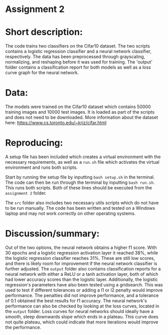 # Assignment 2

# Short description:
The code trains two classifiers on the Cifar10 dataset. The two scripts contains a logistic regression classifier and a neural network classifier, respectively. The data has been preprocessed through grayscaling, normalizing, and reshaping before it was used for training. The 'output' folder contains a classification report for both models as well as a loss curve graph for the neural network.

# Data:
The models were trained on the Cifar10 dataset which contains 50000 training images and 10000 test images. It is loaded as part of the scripts and does not need to be downloaded.
More information about the dataset here: https://www.cs.toronto.edu/~kriz/cifar.html

# Reproducing:
A setup file has been included which creates a virtual environment with the necessary requirements, as well as a ```run.sh``` file which activates the virtual environment and runs both scripts.

Start by running the setup file by inputting ```bash setup.sh``` in the terminal. 
The code can then be run through the terminal by inputting ```bash run.sh```. This runs both scripts.
Both of these lines should be executed from the ```assignment 2``` folder.

The ```src``` folder also includes two necessary utils scripts which do not have to be run manually.
The code has been written and tested on a Windows laptop and may not work correctly on other operating systems.

# Discussion/summary:
Out of the two options, the neural network obtains a higher f1 score. With 30 epochs and a logistic regression activation layer it reached 38%, while the logistic regression classifier reaches 31%. These are still low scores, and there is likely room for improvement if the neural network classifier is further adjusted. The ```output``` folder also contains classification reports for a neural network with either a ReLU or a tanh activation layer, both of which had lower accuracy scores than the logistic layer.
Additionally, the logistic regression's parameters have also been tested using a gridsearch. This was used to test if different tolerances or adding a l1 or l2 penalty would improve performance. The penalties did not improve performance, and a tolerance of 0.1 obtained the best results for f1 accuracy.
The neural network's performance can also be checked by looking at the loss curves, located in the ```output``` folder. Loss curves for neural networks should ideally have a smooth, steep downwards slope which ends in a plateau. This curve does not quite plateau, which could indicate that more iterations would improve the performance.